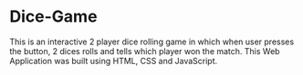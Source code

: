 # Dice-Game

This is an interactive 2 player dice rolling game in which when user presses the button, 2 dices rolls and tells which player won the match. This Web Application was built using HTML, CSS and JavaScript. 
